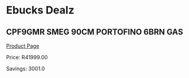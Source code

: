 
# Ebucks Dealz
## CPF9GMR SMEG 90CM PORTOFINO 6BRN GAS
[Product Page](https://www.ebucks.com/web/shop/productSelected.do?prodId=1173108352&catId=704989856)

Price: R41999.00

Savings: 3001.0


	